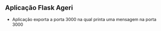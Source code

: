 ## Aplicação Flask Ageri

* Aplicação exporta a porta 3000 na qual printa uma mensagem na porta 3000